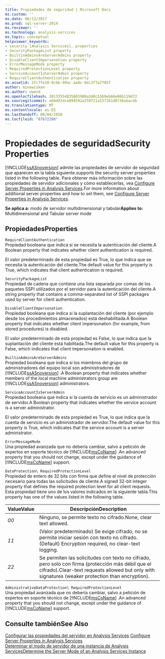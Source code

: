 ```yaml
---
title: Propiedades de seguridad | Microsoft Docs
ms.custom: ''
ms.date: 06/13/2017
ms.prod: sql-server-2014
ms.reviewer: ''
ms.technology: analysis-services
ms.topic: conceptual
helpviewer_keywords:
- security [Analysis Services], properties
- SecurityPackageList property
- BuiltinAdminsAreServerAdmins property
- DisableClientImpersonation property
- ErrorMessageMode property
- RequiredProtectionLevel property
- ServiceAccountIsServerAdmin property
- RequireClientAuthentication property
ms.assetid: 2fc7fe10-0cbb-49ac-aa8c-8ec3f7a7705f
author: minewiskan
ms.author: owend
ms.openlocfilehash: 20133554835803908a340c5369eb66e86b119d72
ms.sourcegitcommit: ad4d92dce894592a259721a1571b1d8736abacdb
ms.translationtype: MT
ms.contentlocale: es-ES
ms.lasthandoff: 08/04/2020
ms.locfileid: "87672298"
---
```

# <a name="security-properties"></a><span data-ttu-id="a6485-102">Propiedades de seguridad</span><span class="sxs-lookup"><span data-stu-id="a6485-102">Security Properties</span></span>
  [!INCLUDE[ssASnoversion](../../includes/ssasnoversion-md.md)] <span data-ttu-id="a6485-103">admite las propiedades de servidor de seguridad que aparecen en la tabla siguiente.</span><span class="sxs-lookup"><span data-stu-id="a6485-103">supports the security server properties listed in the following table.</span></span> <span data-ttu-id="a6485-104">Para obtener más información sobre las propiedades de servidor adicionales y cómo establecerlas, vea [Configure Server Properties in Analysis Services](server-properties-in-analysis-services.md).</span><span class="sxs-lookup"><span data-stu-id="a6485-104">For more information about additional server properties and how to set them, see [Configure Server Properties in Analysis Services](server-properties-in-analysis-services.md).</span></span>  
  
 <span data-ttu-id="a6485-105">**Se aplica a:** modo de servidor multidimensional y tabular</span><span class="sxs-lookup"><span data-stu-id="a6485-105">**Applies to:** Multidimensional and Tabular server mode</span></span>  
  
## <a name="properties"></a><span data-ttu-id="a6485-106">Propiedades</span><span class="sxs-lookup"><span data-stu-id="a6485-106">Properties</span></span>  
 `RequireClientAuthentication`  
 <span data-ttu-id="a6485-107">Propiedad booleana que indica si se necesita la autenticación del cliente.</span><span class="sxs-lookup"><span data-stu-id="a6485-107">A Boolean property that indicates whether client authentication is required.</span></span>  
  
 <span data-ttu-id="a6485-108">El valor predeterminado de esta propiedad es True, lo que indica que se necesita la autenticación del cliente.</span><span class="sxs-lookup"><span data-stu-id="a6485-108">The default value for this property is True, which indicates that client authentication is required.</span></span>  
  
 `SecurityPackageList`  
 <span data-ttu-id="a6485-109">Propiedad de cadena que contiene una lista separada por comas de los paquetes SSPI utilizados por el servidor para la autenticación del cliente.</span><span class="sxs-lookup"><span data-stu-id="a6485-109">A string property that contains a comma-separated list of SSPI packages used by server for client authentication.</span></span>  
  
 `DisableClientImpersonation`  
 <span data-ttu-id="a6485-110">Propiedad booleana que indica si la suplantación del cliente (por ejemplo desde los procedimientos almacenados) está deshabilitada.</span><span class="sxs-lookup"><span data-stu-id="a6485-110">A Boolean property that indicates whether client impersonation (for example, from stored procedures) is disabled.</span></span>  
  
 <span data-ttu-id="a6485-111">El valor predeterminado de esta propiedad es False, lo que indica que la suplantación del cliente está habilitada.</span><span class="sxs-lookup"><span data-stu-id="a6485-111">The default value for this property is False, which indicates that client impersonation is enabled.</span></span>  
  
 `BuiltinAdminsAreServerAdmins`  
 <span data-ttu-id="a6485-112">Propiedad booleana que indica si los miembros del grupo de administradores del equipo local son administradores de [!INCLUDE[ssASnoversion](../../includes/ssasnoversion-md.md)] .</span><span class="sxs-lookup"><span data-stu-id="a6485-112">A Boolean property that indicates whether members of the local machine administrators group are [!INCLUDE[ssASnoversion](../../includes/ssasnoversion-md.md)] administrators.</span></span>  
  
 `ServiceAccountIsServerAdmin`  
 <span data-ttu-id="a6485-113">Propiedad booleana que indica si la cuenta de servicio es un administrador de servidor.</span><span class="sxs-lookup"><span data-stu-id="a6485-113">A Boolean property that indicates whether the service account is a server administrator.</span></span>  
  
 <span data-ttu-id="a6485-114">El valor predeterminado de esta propiedad es True, lo que indica que la cuenta de servicio es un administrador de servidor.</span><span class="sxs-lookup"><span data-stu-id="a6485-114">The default value for this property is True, which indicates that the service account is a server administrator.</span></span>  
  
 `ErrorMessageMode`  
 <span data-ttu-id="a6485-115">Una propiedad avanzada que no debería cambiar, salvo a petición de expertos en soporte técnico de [!INCLUDE[msCoName](../../includes/msconame-md.md)] .</span><span class="sxs-lookup"><span data-stu-id="a6485-115">An advanced property that you should not change, except under the guidance of [!INCLUDE[msCoName](../../includes/msconame-md.md)] support.</span></span>  
  
 `DataProtection\ RequiredProtectionLevel`  
 <span data-ttu-id="a6485-116">Propiedad de entero de 32 bits con firma que define el nivel de protección necesario para todas las solicitudes de cliente.</span><span class="sxs-lookup"><span data-stu-id="a6485-116">A signed 32-bit integer property that defines the required protection level for all client requests.</span></span> <span data-ttu-id="a6485-117">Esta propiedad tiene uno de los valores indicados en la siguiente tabla.</span><span class="sxs-lookup"><span data-stu-id="a6485-117">This property has one of the values listed in the following table.</span></span>  
  
|<span data-ttu-id="a6485-118">Value</span><span class="sxs-lookup"><span data-stu-id="a6485-118">Value</span></span>|<span data-ttu-id="a6485-119">Descripción</span><span class="sxs-lookup"><span data-stu-id="a6485-119">Description</span></span>|  
|-----------|-----------------|  
|<span data-ttu-id="a6485-120">*0*</span><span class="sxs-lookup"><span data-stu-id="a6485-120">*0*</span></span>|<span data-ttu-id="a6485-121">Ninguno, se permite texto no cifrado.</span><span class="sxs-lookup"><span data-stu-id="a6485-121">None, clear text allowed.</span></span>|  
|<span data-ttu-id="a6485-122">*1*</span><span class="sxs-lookup"><span data-stu-id="a6485-122">*1*</span></span>|<span data-ttu-id="a6485-123">(Valor predeterminado) Se exige cifrado, no se permite iniciar sesión con texto no cifrado.</span><span class="sxs-lookup"><span data-stu-id="a6485-123">(Default) Encryption required, no clear-text logging.</span></span>|  
|<span data-ttu-id="a6485-124">*2*</span><span class="sxs-lookup"><span data-stu-id="a6485-124">*2*</span></span>|<span data-ttu-id="a6485-125">Se permiten las solicitudes con texto no cifrado, pero solo con firma (protección más débil que el cifrado).</span><span class="sxs-lookup"><span data-stu-id="a6485-125">Clear-text requests allowed but only with signatures (weaker protection than encryption).</span></span>|  
  
 `AdministrativeDataProtection\ RequiredProtectionLevel`  
 <span data-ttu-id="a6485-126">Una propiedad avanzada que no debería cambiar, salvo a petición de expertos en soporte técnico de [!INCLUDE[msCoName](../../includes/msconame-md.md)] .</span><span class="sxs-lookup"><span data-stu-id="a6485-126">An advanced property that you should not change, except under the guidance of [!INCLUDE[msCoName](../../includes/msconame-md.md)] support.</span></span>  
  
## <a name="see-also"></a><span data-ttu-id="a6485-127">Consulte también</span><span class="sxs-lookup"><span data-stu-id="a6485-127">See Also</span></span>  
 <span data-ttu-id="a6485-128">[Configurar las propiedades del servidor en Analysis Services](server-properties-in-analysis-services.md) </span><span class="sxs-lookup"><span data-stu-id="a6485-128">[Configure Server Properties in Analysis Services](server-properties-in-analysis-services.md) </span></span>  
 [<span data-ttu-id="a6485-129">Determinar el modo de servidor de una instancia de Analysis Services</span><span class="sxs-lookup"><span data-stu-id="a6485-129">Determine the Server Mode of an Analysis Services Instance</span></span>](../instances/determine-the-server-mode-of-an-analysis-services-instance.md)  
  
  
